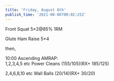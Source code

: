 ```yaml
---
title: 'Friday, August 6th'
publish_time: '2021-08-06T00:02:25Z'
---
```


Front Squat 5×2\@85% 1RM

Glute Ham Raise 5×4

then,

10:00 Ascending AMRAP:\
1,2,3,4,5 etc Power Cleans (155/105)(RX+ 185/125)

2,4,6,8,10 etc Wall Balls (20/14)(RX+ 30/20)
